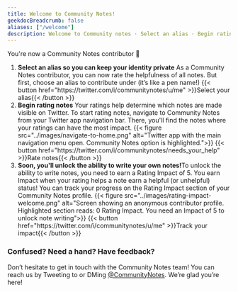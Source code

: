 ```yaml
---
title: Welcome to Community Notes!
geekdocBreadcrumb: false
aliases: ["/welcome"]
description: Welcome to Community notes · Select an alias · Begin rating notes
---
```


You're now a Community Notes contributor 🎉

1. <div><strong> Select an alias so you can keep your identity private</strong><label>
   As a Community Notes contributor, you can now rate the helpfulness of all notes. But first, choose an alias to contribute under (it’s like a pen name!) 
   {{< button href="https://twitter.com/i/communitynotes/u/me" >}}Select your alias{{< /button >}}
   </label>
      </div>

1. <div><strong>Begin rating notes</strong><label>
   Your ratings help determine which notes are made visible on Twitter. To start rating notes, navigate to Community Notes from your Twitter app navigation bar. There, you'll find the notes where your ratings can have the most impact.
   {{< figure src="../images/navigate-to-home.png" alt="Twitter app with the main navigation menu open. Community Notes option is highlighted.">}}
   {{< button href="https://twitter.com/i/communitynotes/needs_your_help" >}}Rate notes{{< /button >}}
     </label>
     </div>

1. <div><strong>Soon, you'll unlock the ability to write your own notes!</strong><label>To unlock the ability to write notes, you need to earn a Rating Impact of 5. You earn Impact when your rating helps a note earn a helpful (or unhelpful) status! You can track your progress on the Rating Impact section of your Community Notes profile.
   {{< figure src="../images/rating-impact-welcome.png" alt="Screen showing an anonymous contributor profile. Highlighted section reads: 0 Rating Impact. You need an Impact of 5 to unlock note writing">}}
   {{< button href="https://twitter.com/i/communitynotes/u/me" >}}Track your impact{{< /button >}}
   </label></div>

### Confused? Need a hand? Have feedback?

Don’t hesitate to get in touch with the Community Notes team! You can reach us by Tweeting to or DMing
[@CommunityNotes](https://twitter.com/communitynotes). We’re glad you’re here!
